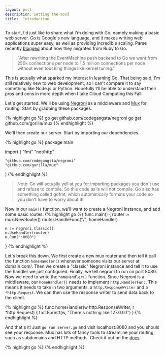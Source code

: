 ```yaml
---
layout: post
description: Setting the mood
title:  Introduction
---
```


To start, I'd just like to share what I'm doing with Go, namely making a basic web server. Go is Google's new language, and it makes writing web applications super easy, as well as providing incredible scaling. Parse recently [blogged](http://blog.parse.com/learn/how-we-moved-our-api-from-ruby-to-go-and-saved-our-sanity/) about how they migrated from Ruby to Go. 

> "After rewriting the EventMachine push backend to Go we went from 250k connections per node to 1.5 million connections per node without even touching things like kernel tuning."

This is actually what sparked my interest in learning Go. That being said, I'm still relatively new to web development, so I can't compare it to say something like Node.js or Python. Hopefully I'll be able to understand their pros and cons in more depth when I take Cloud Computing this Fall.

Let's get started. We'll be using [Negroni](https://github.com/codegangsta/negroni) as a middleware and [Mux](https://github.com/gorilla/mux) for routing. Start by grabbing these packages.

{% highlight go %}
go get github.com/codegangsta/negroni
go get github.com/gorilla/mux
{% endhighlight %}

We'll then create our server. Start by importing our dependencies.

{% highlight go %}
package main

import (
	"fmt"
	"net/http"

	"github.com/codegangsta/negroni"
	"github.com/gorilla/mux"
)
{% endhighlight %}

> Note: Go will actually yell at you for importing packages you don't use and refuse to compile. So this code as is will not compile. Go also has something called gofmt, which automatically formats your code so you don't have to worry about it!

Now in our `main()` function, we'll want to create a Negroni instance, and add some basic routes.
{% highlight go %}
func main() {
	router := mux.NewRouter()
	router.HandleFunc("/", homeHandler)

	n := negroni.Classic()
	n.UseHandler(router)
	n.Run(":8080")
}
{% endhighlight %}

Let's break this down. We first create a new mux router and then tell it call the function `homeHandler()` whenever someone visits our server at domain.com/. Then we create a "classic" Negroni instance and tell it to use the handler we just configured. Finally, we tell negroni to run on port 8080. Now we need to write the `homeHandler()` function. Since Negroni is a middleware, our `homeHandler()` needs to implement `http.HandlerFunc`. This means it needs to take in two arguments, a `http.ResponseWriter` and a `*http.Request`. We can then use the response writer to send data back to the client.

{% highlight go %}
func homeHandler(w http.ResponseWriter, r *http.Request) {
	fmt.Fprintf(w, "There's nothing like 127.0.0.1")
}
{% endhighlight %}

And that's it! Just `go run server.go` and visit localhost:8080 and you should see your response. Mux has lots of fancy tools to streamline your routing, such as subdomains and HTTP methods. Check it out on the [docs](http://www.gorillatoolkit.org/pkg/mux).

{% highlight go %}
{% endhighlight %}